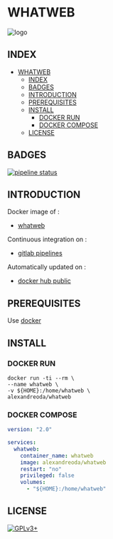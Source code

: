 # WHATWEB

![logo](https://assets.gitlab-static.net/uploads/-/system/project/avatar/12904487/unnamed.png)

## INDEX

- [WHATWEB](#whatweb)
  - [INDEX](#index)
  - [BADGES](#badges)
  - [INTRODUCTION](#introduction)
  - [PREREQUISITES](#prerequisites)
  - [INSTALL](#install)
    - [DOCKER RUN](#docker-run)
    - [DOCKER COMPOSE](#docker-compose)
  - [LICENSE](#license)

## BADGES

[![pipeline status](https://gitlab.com/oda-alexandre/whatweb/badges/master/pipeline.svg)](https://gitlab.com/oda-alexandre/whatweb/commits/master)

## INTRODUCTION

Docker image of :

- [whatweb](https://www.whatweb.net/)

Continuous integration on :

- [gitlab pipelines](https://gitlab.com/oda-alexandre/whatweb/pipelines)

Automatically updated on :

- [docker hub public](https://hub.docker.com/r/alexandreoda/whatweb)

## PREREQUISITES

Use [docker](https://www.docker.com)

## INSTALL

### DOCKER RUN

```\
docker run -ti --rm \
--name whatweb \
-v ${HOME}:/home/whatweb \
alexandreoda/whatweb
```

### DOCKER COMPOSE

```yml
version: "2.0"

services:
  whatweb:
    container_name: whatweb
    image: alexandreoda/whatweb
    restart: "no"
    privileged: false
    volumes:
      - "${HOME}:/home/whatweb"
```

## LICENSE

[![GPLv3+](http://gplv3.fsf.org/gplv3-127x51.png)](https://gitlab.com/oda-alexandre/whatweb/blob/master/LICENSE)
